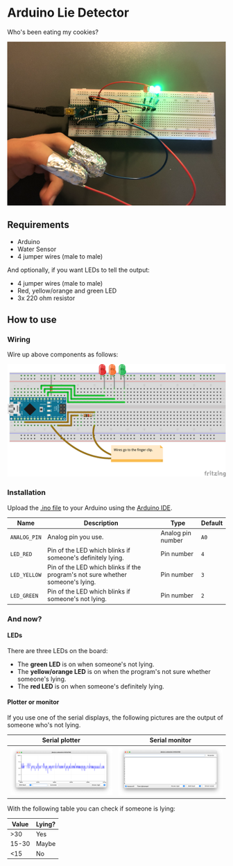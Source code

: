 # Arduino Lie Detector

Who's been eating my cookies?

![Lie detector](arduino_lie_detector.png)

## Requirements

- Arduino
- Water Sensor
- 4 jumper wires (male to male)

And optionally, if you want LEDs to tell the output:

- 4 jumper wires (male to male)
- Red, yellow/orange and green LED
- 3x 220 ohm resistor

## How to use

### Wiring

Wire up above components as follows:

![Breadboard view](arduino_lie_detector_bb.png)

### Installation

Upload the [.ino file](arduino_lie_detector.ino) to your Arduino using the [Arduino IDE](https://www.arduino.cc/en/software).

| Name | Description | Type | Default |
|--|--|--|--|
| `ANALOG_PIN` | Analog pin you use. | Analog pin number | `A0` |
| `LED_RED` | Pin of the LED which blinks if someone's definitely lying. | Pin number | `4` |
| `LED_YELLOW` | Pin of the LED which blinks if the program's not sure whether someone's lying. | Pin number | `3` |
| `LED_GREEN` | Pin of the LED which blinks if someone's not lying. | Pin number | `2` |

### And now?

#### LEDs

There are three LEDs on the board:

- The **green LED** is on when someone's not lying.
- The **yellow/orange LED** is on when the program's not sure whether someone's lying.
- The **red LED** is on when someone's definitely lying.

#### Plotter or monitor

If you use one of the serial displays, the following pictures are the output of someone who's not lying.

| Serial plotter | Serial monitor |
|--|--|
| ![Serial plotter](arduino_lie_detector_plotter.png) | ![Serial monitor](arduino_lie_detector_monitor.png)

With the following table you can check if someone is lying:

| Value | Lying? |
|--|--|
| >30 | Yes |
| 15-30 | Maybe |
| <15 | No |
